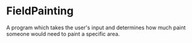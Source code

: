 # FieldPainting
A program which takes the user's input and determines how much paint someone would need to paint a specific area.
